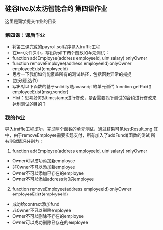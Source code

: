 ## 硅谷live以太坊智能合约 第四课作业
这里是同学提交作业的目录

### 第四课：课后作业
- 将第三课完成的payroll.sol程序导入truffle工程
- 在test文件夹中，写出对如下两个函数的单元测试：
- function addEmployee(address employeeId, uint salary) onlyOwner
- function removeEmployee(address employeeId) onlyOwner employeeExist(employeeId)
- 思考一下我们如何能覆盖所有的测试路径，包括函数异常的捕捉
- (加分题,选作）
- 写出对以下函数的基于solidity或javascript的单元测试 function getPaid() employeeExist(msg.sender)
- Hint：思考如何对timestamp进行修改，是否需要对所测试的合约进行修改来达到测试的目的？

### 我的作业
导入truffle工程成功，完成两个函数的单元测试，通过结果可见testResult.png
其中，由于removeEmployee需要实现支付，所有加入了addFund()函数的测试
所有测试情况分别为：
1. function addEmployee(address employeeId, uint salary) onlyOwner
- Owner可以成功添加新employee
- 非Owner不可以添加新employee
- Owner不可以添加已存在的employee
- Owner不可以添加address为0的employee

2. function removeEmployee(address employeeId) onlyOwner employeeExist(employeeId)
- 成功给contract添加fund
- 非Owner不可以删除employee
- Owner不可以删除不存在的employee
- Owner可以成功删除已存在的employee
